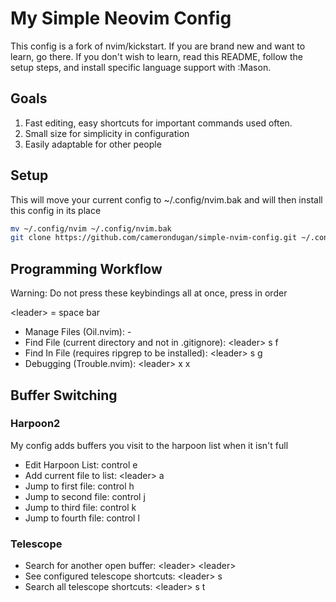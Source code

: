 # My Simple Neovim Config

This config is a fork of nvim/kickstart. If you are brand new and want to learn,
go there. If you don't wish to learn, read this README, follow the setup steps,
and install specific language support with :Mason.

## Goals

1. Fast editing, easy shortcuts for important commands used often.
1. Small size for simplicity in configuration
1. Easily adaptable for other people

## Setup

This will move your current config to ~/.config/nvim.bak and will then install
this config in its place

```bash
mv ~/.config/nvim ~/.config/nvim.bak
git clone https://github.com/camerondugan/simple-nvim-config.git ~/.config/nvim
```

## Programming Workflow

Warning: Do not press these keybindings all at once, press in order

\<leader\> = space bar

- Manage Files (Oil.nvim): -
- Find File (current directory and not in .gitignore): \<leader\> s f
- Find In File (requires ripgrep to be installed): \<leader\> s g
- Debugging (Trouble.nvim): \<leader\> x x

## Buffer Switching

### Harpoon2

My config adds buffers you visit to the harpoon list when it isn't full

- Edit Harpoon List: control e
- Add current file to list: \<leader\> a
- Jump to first file: control h
- Jump to second file: control j
- Jump to third file: control k
- Jump to fourth file: control l

### Telescope

- Search for another open buffer: \<leader\> \<leader\>
- See configured telescope shortcuts: \<leader\> s
- Search all telescope shortcuts: \<leader\> s t
